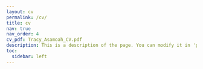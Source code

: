 ```yaml
---
layout: cv
permalink: /cv/
title: cv
nav: true
nav_order: 4
cv_pdf: Tracy_Asamoah_CV.pdf
description: This is a description of the page. You can modify it in 'pages/_cv.md'. You can also change or remove the top pdf download button.
toc:
  sidebar: left
---
```

